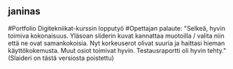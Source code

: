 ## janinas
#Portfolio
Digitekniikat-kurssin lopputyö
#Opettajan palaute: 
"Selkeä, hyvin toimiva kokonaisuus. Yläsoan sliderin kuvat kannattaa muotoilla / 
valita niin että ne ovat samankokoisia. Nyt korkeuserot olivat suuria ja haittasi hieman käyttökokemusta. 
Muut osiot toimivat hyvin. Testausraportti oli hyvin tehty."
(Slaideri on tästä versiosta poistettu)
